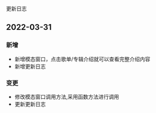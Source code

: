 更新日志

## 2022-03-31
### 新增
* 新增模态窗口，点击歌单/专辑介绍就可以查看完整介绍内容
* 新增更新日志

### 变更
* 修改模态窗口调用方法,采用函数方法进行调用
* 更新更新日志
